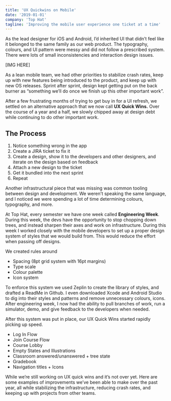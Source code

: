 ```yaml
---
title: 'UX Quickwins on Mobile'
date: '2019-01-01'
company: 'Top Hat'
tagline: 'Improving the mobile user experience one ticket at a time'
---
```


As the lead designer for iOS and Android, I’d inherited UI that didn’t feel like it belonged to the same family as our web product. The typography, colours, and UI pattern were messy and did not follow a prescribed system. There were lots of small inconsistencies and interaction design issues.

[IMG HERE]

As a lean mobile team, we had other priorities to stabilize crash rates, keep up with new features being introduced to the product, and keep up with new OS releases. Sprint after sprint, design kept getting put on the back burner as “something we’ll do once we finish up this other important work”.

After a few frustrating months of trying to get buy in for a UI refresh, we settled on an alternative approach that we now call **UX Quick Wins.** Over the course of a year and a half, we slowly chipped away at design debt while continuing to do other important work.

## The Process

1. Notice something wrong in the app
2. Create a JIRA ticket to fix it
3. Create a design, show it to the developers and other designers, and iterate on the design based on feedback
4. Attach a new design to the ticket
5. Get it bundled into the next sprint
6. Repeat

Another infrastructural piece that was missing was common tooling between design and development. We weren’t speaking the same language, and I noticed we were spending a lot of time determining colours, typography, and more.

At Top Hat, every semester we have one week called **Engineering Week**. During this week, the devs have the opportunity to stop chopping down trees, and instead sharpen their axes and work on infrastructure. During this week I worked closely with the mobile developers to set up a proper design system of styles that we would build from. This would reduce the effort when passing off designs.

We created rules around

- Spacing (8pt grid system with 16pt margins)
- Type scale
- Colour palette
- Icon system

To enforce this system we used Zeplin to create the library of styles, and drafted a ReadMe in Github. I even downloaded Xcode and Android Studio to dig into their styles and patterns and remove unnecessary colours, icons. After engineering week, I now had the ability to pull branches of work, run a simulator, demo, and give feedback to the developers when needed.

After this system was put in place, our UX Quick Wins started rapidly picking up speed.

- Log In Flow
- Join Course Flow
- Course Lobby
- Empty States and Illustrations
- Classroom answered/unanswered + tree state
- Gradebook
- Navigation titles + Icons

While we’re still working on UX quick wins and it’s not over yet. Here are some examples of improvements we’ve been able to make over the past year, all while stabilizing the infrastructure, reducing crash rates, and keeping up with projects from other teams.
